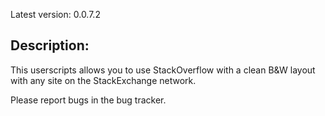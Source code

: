 Latest version: 0.0.7.2

Description:
-----------------
This userscripts allows you to use StackOverflow with a clean B&W layout with any site on the StackExchange network.  

Please report bugs in the bug tracker.
